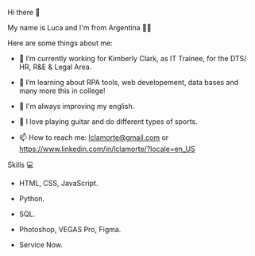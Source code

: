 Hi there 👋

My name is Luca and I'm from Argentina 💙🤍

Here are some things about me:

- 🔭 I’m currently working for Kimberly Clark, as IT Trainee, for the DTS/ HR, R&E & Legal Area.

- 🌱 I’m learning about RPA tools, web developement, data bases and many more this in college!

- 🔧 I'm always improving my english.

- 🎸 I love playing guitar and do different types of sports.

- 📫 How to reach me: lclamorte@gmail.com or https://www.linkedin.com/in/lclamorte/?locale=en_US

Skills 💻

- HTML, CSS, JavaScript.

- Python.

- SQL.

- Photoshop, VEGAS Pro, Figma.

- Service Now.
